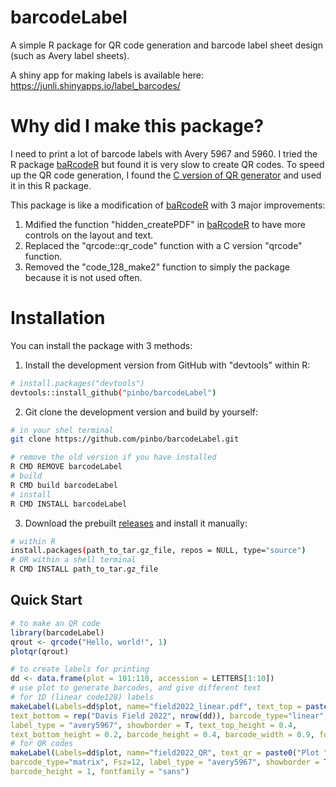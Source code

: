 # barcodeLabel
A simple R package for QR code generation and barcode label sheet design (such as Avery label sheets).

A shiny app for making labels is available here:
https://junli.shinyapps.io/label_barcodes/

# Why did I make this package?

I need to print a lot of barcode labels with Avery 5967 and 5960. I tried the R package [baRcodeR](https://github.com/ropensci/baRcodeR) but found it is very slow to create QR codes. To speed up the QR code generation, I found the [C version of QR generator](https://github.com/nayuki/QR-Code-generator) and used it in this R package. 

This package is like a modification of [baRcodeR](https://github.com/ropensci/baRcodeR) with 3 major improvements:
1. Mdified the function "hidden_createPDF" in [baRcodeR](https://github.com/ropensci/baRcodeR) to have more controls on the layout and text.
1. Replaced the "qrcode::qr_code" function with a C version "qrcode" function.
1. Removed the "code_128_make2" function to simply the package because it is not used often.

# Installation

You can install the package with 3 methods:

1. Install the development version from GitHub with "devtools" within R:
``` sh
# install.packages("devtools")
devtools::install_github("pinbo/barcodeLabel")
```

2. Git clone the development version and build by yourself:
``` sh
# in your shel terminal
git clone https://github.com/pinbo/barcodeLabel.git

# remove the old version if you have installed
R CMD REMOVE barcodeLabel
# build
R CMD build barcodeLabel
# install
R CMD INSTALL barcodeLabel
```
3. Download the prebuilt [releases](https://github.com/pinbo/barcodeLabel/releases/) and install it manually:
``` sh
# within R
install.packages(path_to_tar.gz_file, repos = NULL, type="source")
# OR within a shell terminal
R CMD INSTALL path_to_tar.gz_file
```
## Quick Start

``` r
# to make an QR code
library(barcodeLabel)
qrout <- qrcode("Hello, world!", 1)
plotqr(qrout)

# to create labels for printing
dd <- data.frame(plot = 101:110, accession = LETTERS[1:10])
# use plot to generate barcodes, and give different text
# for 1D (linear code128) labels
makeLabel(Labels=dd$plot, name="field2022_linear.pdf", text_top = paste0("Plot ",dd$plot, "\n", "Acc ", dd$accession), 
text_bottom = rep("Davis Field 2022", nrow(dd)), barcode_type="linear", Fsz=9, 
label_type = "avery5967", showborder = T, text_top_height = 0.4, 
text_bottom_height = 0.2, barcode_height = 0.4, barcode_width = 0.9, fontfamily = "mono")
# for QR codes
makeLabel(Labels=dd$plot, name="field2022_QR", text_qr = paste0("Plot ",dd$plot, "\n", "Acc ", dd$accession), 
barcode_type="matrix", Fsz=12, label_type = "avery5967", showborder = T, 
barcode_height = 1, fontfamily = "sans")
```

